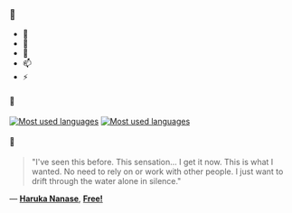 ### 👋

- 🔭
- 🌱
- 💬
- 📫
- ⚡

#### 🧏

[![Most used languages](https://github-readme-stats-aynah.vercel.app/api/top-langs/?username=aynh&theme=solarized-dark&langs_count=6&layout=compact&hide_title=true)](https://github.com/anuraghazra/github-readme-stats#gh-dark-mode-only)
[![Most used languages](https://github-readme-stats-aynah.vercel.app/api/top-langs/?username=aynh&theme=solarized-light&langs_count=6&layout=compact&hide_title=true)](https://github.com/anuraghazra/github-readme-stats#gh-light-mode-only)

#### 💬

> "I've seen this before. This sensation... I get it now. This is what I wanted. No need to rely on or work with other people. I just want to drift through the water alone in silence."

&mdash; [**Haruka Nanase**](https://myanimelist.net/character.php?q=Haruka%20Nanase&cat=character), [**Free!**](https://myanimelist.net/search/all?q=Free!&cat=all)
